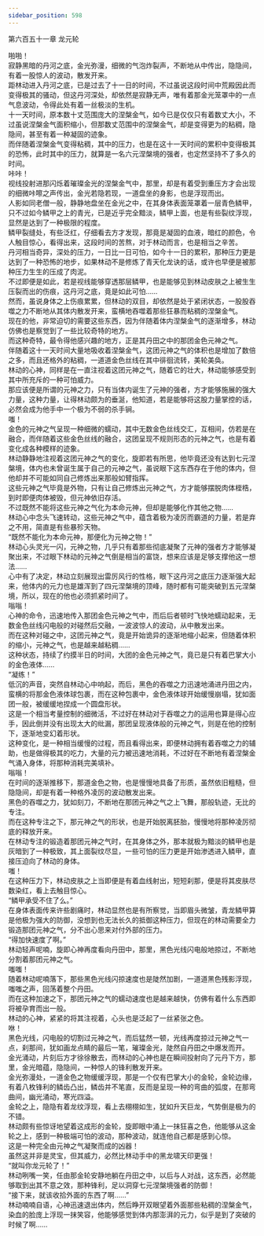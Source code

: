 ```yaml
---
sidebar_position: 598
---
```

 第六百五十一章 龙元轮


啪啪！  
寂静黑暗的丹河之底，金光弥漫，细微的气泡炸裂声，不断地从中传出，隐隐间，有着一股惊人的波动，散发开来。  
距林动进入丹河之底，已是过去了十一日的时间，不过虽说这段时间中荒殿因此而变得极其的骚动，但这丹河深处，却依然是寂静无声，唯有着那金光笼罩中的一点气息波动，令得此处有着一丝极淡的生机。  
十一天时间，原本数十丈范围庞大的涅槃金气，如今已是仅仅只有着数丈大小，不过虽说涅槃金气面积缩小，但那数丈范围中的涅槃金气，却是变得更为的粘稠，隐隐间，甚至有着一种凝固的迹象。  
而伴随着涅槃金气变得粘稠，其中的压力，也是在这十一天时间的累积中变得极其的恐怖，此时其中的压力，就算是一名六元涅槃境的强者，也定然坚持不了多久的时间。  
咔咔！  
视线投射进那闪烁着璀璨金光的涅槃金气中，那里，却是有着受到重压方才会出现的细微咔嚓之声传出，金光若隐若现，一道盘坐的身影，也是浮现而出。  
人影如同老僧一般，静静地盘坐在金光之中，在其身体表面笼罩着一层青色鳞甲，只不过如今鳞甲之上的青光，已是近乎完全黯淡，鳞甲上面，也是有些裂纹浮现，显然是达到了一种极限的程度。  
鳞甲裂缝处，有些泛红，仔细看去方才发现，那竟是凝固的血液，暗红的颜色，令人触目惊心，看得出来，这段时间的苦熬，对于林动而言，也是相当之辛苦。  
丹河相当奇异，深处的压力，一日比一日可怕，如今十一日的累积，那种压力更是达到了一种恐怖的地步，如果林动不是修炼了青天化龙诀的话，或许也早便是被那种压力生生的压成了肉泥。  
不过即便是如此，若是视线能够穿透那层鳞甲，也是能够见到林动皮肤之上被生生压裂而出的伤痕，这丹河之底，竟是如此可怕……  
然而，虽说身体之上伤痕累累，但林动的双目，却依然是处于紧闭状态，一股股吞噬之力不断地从其体内散发开来，蛮横地吞噬着那些狂暴而粘稠的涅槃金气。  
现在的他，非常迫切的需要这些东西，因为伴随着体内涅槃金气的逐渐增多，林动仿佛也是察觉到了一些比较奇特的地方。  
而这种奇特，最令得他感兴趣的地方，正是其丹田之中的那团金色元神之气。  
伴随着这十一天时间大量地吸收着涅槃金气，这团元神之气的体积也是增加了数倍之多，而且还格外的粘稠，一道道金色丝线在其中徘徊流转，美轮美奂。  
林动的心神，同样是在一直注视着这团元神之气，随着它的壮大，林动能够感受到其中所充斥的一种可怕威力。  
那应该便是所谓的元神之力，只有当体内诞生了元神的强者，方才能够施展的强大力量，这种力量，让得林动颇为的垂涎，他知道，若是能够将这股力量掌控的话，必然会成为他手中一个极为不弱的杀手锏。  
嗤！  
金色的元神之气呈现一种细微的蠕动，其中无数金色丝线交汇，互相间，仿若是在融合，而伴随着这些金色丝线的融合，这团呈现不规则形态的元神之气，也是有着变化成各种模样的迹象。  
林动静静地注视着这团元神之气的变化，旋即若有所思，他毕竟还没有达到七元涅槃境，体内也未曾诞生属于自己的元神之气，虽说眼下这东西存在于他的体内，但他却并不可能如同自己修炼出来那般如臂指挥。  
这些元神之气毕竟是外物，只有让自己修炼出元神之气，方才能够摆脱肉体桎梏，到时即便肉体被毁，但元神依旧存活。  
不过既然不能将这些元神之气化为本命元神，但却是能够化作其他之物……  
林动心中念头飞速转动，这些元神之气中，蕴含着极为凌厉而霸道的力量，若是弃之不用，简直是有些暴殄天物。  
“既然不能化为本命元神，那便化为元神之物！”  
林动心头灵光一闪，元神之物，几乎只有着那些彻底凝聚了元神的强者方才能够凝聚出来，不过眼下林动的元神之气倒是相当的富饶，想来应该是足够支撑他这一想法……  
心中有了决定，林动立刻展现出雷厉风行的性格，眼下这丹河之底压力逐渐强大起来，他体内的元力也是雄浑到了四元涅槃境的顶峰，随时都有可能突破到五元涅槃境，所以，现在的他也必须抓紧时间了。  
嗡嗡！  
心神的命令，迅速地传入那团金色元神之气中，而后后者顿时飞快地蠕动起来，无数金色丝线闪电般的对碰然后交融，一波波惊人的波动，从中散发出来。  
而在这种对碰之中，这团元神之气，竟是开始诡异的逐渐地缩小起来，但随着体积的缩小，元神之气，也是越来越粘稠……  
这种状态，持续了约摸半日的时间，大团的金色元神之气，竟已是只有着巴掌大小的金色液体……  
“凝练！”  
低沉的声音，突然自林动心中响起，而后，黑色的吞噬之力迅速地涌进丹田之内，蛮横的将那金色液体球包裹，而在这种包裹中，金色液体球开始缓慢崩塌，犹如面团一般，被缓缓地捏成一个圆盘形状。  
这是一个相当考量控制的细微活，不过好在林动对于吞噬之力的运用也算是得心应手，因此倒并没有出现太大的纰漏，那团呈现液体般的元神之气，则是在他的控制下，逐渐地变幻着形状。  
这种变化，是一种相当缓慢的过程，而且看得出来，即便林动拥有着吞噬之力的辅助，也是做得极其的吃力，大量的元力被迅速地消耗，不过好在不断地有着涅槃金气涌入身体，将那种消耗完美填补。  
嗡嗡！  
在时间的逐渐推移下，那道金色之物，也是慢慢地具备了形质，虽然依旧粗糙，但隐隐间，却是有着一种格外凌厉的波动散发出来。  
黑色的吞噬之力，犹如刻刀，不断地在那团元神之气之上飞舞，那般轨迹，无比的专注。  
而在这种专注之下，那元神之气的形状，也是开始脱离胚胎，慢慢地将那种凌厉彻底的释放开来。  
在林动专注的锻造着那团元神之气时，在其身体之外，那本就极为黯淡的鳞甲也是灰暗到了一种极致，其上面裂纹尽显，一些可怕的压力更是开始渗透进入鳞甲，直接压迫向了林动的身体。  
嗤！  
在这种压力下，林动皮肤之上当即便是有着血线射出，短短刹那，便是将其皮肤尽数染红，看上去触目惊心。  
“鳞甲承受不住了么。”  
在身体表面传来许些剧痛时，林动显然也是有所察觉，当即眉头微皱，青龙鳞甲算是他极为强大的防御，没想到也无法长久的抵御这种压力，但现在的林动需要全力锻造那团元神之气，分不出心思来对付外部的压力。  
“得加快速度了啊。”  
林动轻声呢喃，旋即心神再度看向丹田中，那里，黑色光线闪电般地掠过，不断地分割着那团元神之气。  
嗤嗤！  
随着林动呢喃落下，那些黑色光线闪掠速度也是陡然加剧，一道道黑色残影浮现，嗤嗤之声，回荡着整个丹田。  
而在这种加速之下，那团元神之气的蠕动速度也是越来越快，仿佛有着什么东西即将被孕育而出一般。  
林动的心神，紧紧的将其注视着，心头也是泛起了一丝紧张之色。  
咻！  
黑色光线，闪电般的切割过元神之气，而后猛然一顿，光线再度掠过元神之气一点，刹那间，犹如画龙点睛的最后一笔，璀璨金光，陡然自丹田之中爆发而开。  
金光涌动，片刻后方才徐徐散去，而林动的心神也是在瞬间投射向了元丹下方，那里，金光暗蕴，隐隐间，一种惊人的锋利散发开来。  
金光弥漫处，一道金色之物缓缓浮现，那是一个仅有巴掌大小的金轮，金轮边缘，有着八枚锋利的鳞齿凸出，鳞齿并不笔直，反而是呈现一种的弯曲的弧度，在那弯曲间，幽光涌动，寒光四溢。  
金轮之上，隐隐有着龙纹浮现，看上去栩栩如生，犹如升天巨龙，气势倒是极为的不错。  
林动颇有些惊讶地望着这成形的金轮，旋即眼中涌上一抹狂喜之色，他能够从这金轮之上，感到一种极端可怕的波动，那种波动，就连他自己都是感到心惊。  
这是一种完全由元神之气凝聚而成的凶器！  
虽然这并非是灵宝，但其威力，必然比林动手中的黑龙啸天印更强！  
“就叫你龙元轮了！”  
林动咧嘴一笑，任由那金轮安静地躺在丹田之中，以后与人对战，这东西，必然能够取到出其不意之效，那种锋利，足以洞穿七元涅槃境强者的防御！  
“接下来，就该收拾外面的东西了啊……”  
林动喃喃自语，心神迅速退出体内，然后睁开双眼望着外面那些粘稠的涅槃金气，染血的脸庞上浮现一抹笑容，他能够感觉到体内那澎湃的元力，似乎是到了突破的时候了啊……  
  
  
